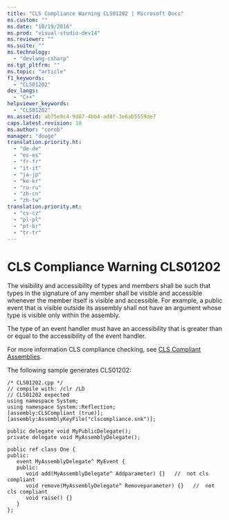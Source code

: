 ```yaml
---
title: "CLS Compliance Warning CLS01202 | Microsoft Docs"
ms.custom: ""
ms.date: "10/19/2016"
ms.prod: "visual-studio-dev14"
ms.reviewer: ""
ms.suite: ""
ms.technology: 
  - "devlang-csharp"
ms.tgt_pltfrm: ""
ms.topic: "article"
f1_keywords: 
  - "CLS01202"
dev_langs: 
  - "C++"
helpviewer_keywords: 
  - "CLS01202"
ms.assetid: ab75e9c4-9d87-4bb4-ad8f-3e6ab5559de7
caps.latest.revision: 10
ms.author: "corob"
manager: "douge"
translation.priority.ht: 
  - "de-de"
  - "es-es"
  - "fr-fr"
  - "it-it"
  - "ja-jp"
  - "ko-kr"
  - "ru-ru"
  - "zh-cn"
  - "zh-tw"
translation.priority.mt: 
  - "cs-cz"
  - "pl-pl"
  - "pt-br"
  - "tr-tr"
---
```

# CLS Compliance Warning CLS01202
The visibility and accessibility of types and members shall be such that types in the signature of any member shall be visible and accessible whenever the member itself is visible and accessible. For example, a public event that is visible outside its assembly shall not have an argument whose type is visible only within the assembly.  
  
 The type of an event handler must have an accessibility that is greater than or equal to the accessibility of the event handler.  
  
 For more information CLS compliance checking, see [CLS Compliant Assemblies](http://msdn.microsoft.com/en-us/3320b57e-ea55-4697-a17d-f509a36a3c93).  
  
 The following sample generates CLS01202:  
  
```  
/* CLS01202.cpp */  
// compile with: /clr /LD  
// CLS01202 expected  
using namespace System;  
using namespace System::Reflection;  
[assembly:CLSCompliant (true)];  
[assembly:AssemblyKeyFile("clscompliance.snk")];  
  
public delegate void MyPublicDelegate();  
private delegate void MyAssemblyDelegate();  
  
public ref class One {  
public:  
   event MyAssemblyDelegate^ MyEvent {  
   public:  
      void add(MyAssemblyDelegate^ Addparameter) {}   //  not cls compliant  
      void remove(MyAssemblyDelegate^ Removeparameter) {}   //  not cls compliant  
      void raise() {}  
   }  
};  
```